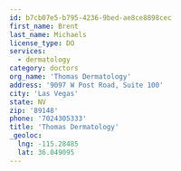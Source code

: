 ```yaml
---
id: b7cb07e5-b795-4236-9bed-ae8ce8898cec
first_name: Brent
last_name: Michaels
license_type: DO
services:
  - dermatology
category: doctors
org_name: 'Thomas Dermatology'
address: '9097 W Post Road, Suite 100'
city: 'Las Vegas'
state: NV
zip: '89148'
phone: '7024305333'
title: 'Thomas Dermatology'
_geoloc:
  lng: -115.28485
  lat: 36.049095
---
```

